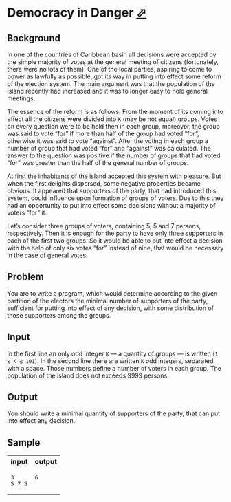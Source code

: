 # Democracy in Danger [⬀](https://acm.timus.ru/problem.aspx?space=1&num=1025)

## Background

In one of the countries of Caribbean basin all decisions were accepted by the simple majority of votes at the general meeting of citizens (fortunately, there were no lots of them). One of the local parties, aspiring to come to power as lawfully as possible, got its way in putting into effect some reform of the election system. The main argument was that the population of the island recently had increased and it was to longer easy to hold general meetings.

The essence of the reform is as follows. From the moment of its coming into effect all the citizens were divided into `K` (may be not equal) groups. Votes on every question were to be held then in each group, moreover, the group was said to vote “for” if more than half of the group had voted “for”, otherwise it was said to vote “against”. After the voting in each group a number of group that had voted “for” and “against” was calculated. The answer to the question was positive if the number of groups that had voted “for” was greater than the half of the general number of groups.

At first the inhabitants of the island accepted this system with pleasure. But when the first delights dispersed, some negative properties became obvious. It appeared that supporters of the party, that had introduced this system, could influence upon formation of groups of voters. Due to this they had an opportunity to put into effect some decisions without a majority of voters “for” it.

Let’s consider three groups of voters, containing 5, 5 and 7 persons, respectively. Then it is enough for the party to have only three supporters in each of the first two groups. So it would be able to put into effect a decision with the help of only six votes “for” instead of nine, that would be necessary in the case of general votes.

## Problem

You are to write a program, which would determine according to the given partition of the electors the minimal number of supporters of the party, sufficient for putting into effect of any decision, with some distribution of those supporters among the groups.

## Input

In the first line an only odd integer `K` — a quantity of groups — is written (`1 ≤ K ≤ 101`). In the second line there are written `K` odd integers, separated with a space. Those numbers define a number of voters in each group. The population of the island does not exceeds 9999 persons.

## Output

You should write a minimal quantity of supporters of the party, that can put into effect any decision.

## Sample

<table>
<tr>
<th>input</th>
<th>output</th>
</tr>
<tr>
<td style="vertical-align: top">
<pre>
3
5 7 5
</pre>
</td>
<td style="vertical-align: top">
<pre>
6
</pre>
</td>
</tr>
</table>
